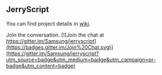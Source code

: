 ## JerryScript

You can find project details in [wiki](http://samsung.github.io/jerryscript/ "Jerry Script").

Join the conversation.
[![Join the chat at https://gitter.im/Samsung/jerryscript](https://badges.gitter.im/Join%20Chat.svg)](https://gitter.im/Samsung/jerryscript?utm_source=badge&utm_medium=badge&utm_campaign=pr-badge&utm_content=badge)


